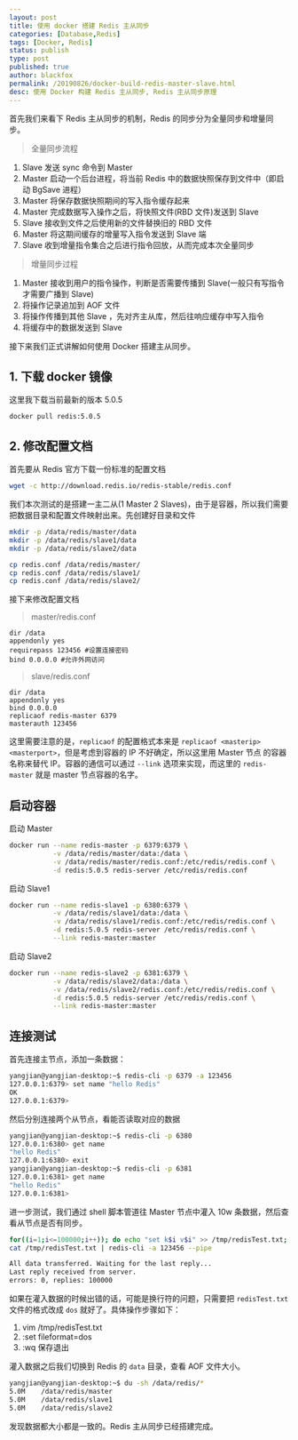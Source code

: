 ```yaml
---
layout: post
title: 使用 docker 搭建 Redis 主从同步
categories: [Database,Redis]
tags: [Docker, Redis]
status: publish
type: post
published: true
author: blackfox
permalink: /20190826/docker-build-redis-master-slave.html
desc: 使用 Docker 构建 Redis 主从同步, Redis 主从同步原理
--- 
```


首先我们来看下 Redis 主从同步的机制，Redis 的同步分为全量同步和增量同步。

> 全量同步流程

1. Slave 发送 sync 命令到 Master
2. Master 启动一个后台进程，将当前 Redis 中的数据快照保存到文件中（即启动 BgSave 进程）
3. Master 将保存数据快照期间的写入指令缓存起来
4. Master 完成数据写入操作之后，将快照文件(RBD 文件)发送到 Slave
5. Slave 接收到文件之后使用新的文件替换旧的 RBD 文件
6. Master 将这期间缓存的增量写入指令发送到 Slave 端
7. Slave 收到增量指令集合之后进行指令回放，从而完成本次全量同步

> 增量同步过程

1. Master 接收到用户的指令操作，判断是否需要传播到 Slave(一般只有写指令才需要广播到 Slave)
2. 将操作记录追加到 AOF 文件
3. 将操作传播到其他 Slave ，先对齐主从库，然后往响应缓存中写入指令
4. 将缓存中的数据发送到 Slave

接下来我们正式讲解如何使用 Docker 搭建主从同步。

## 1. 下载 docker 镜像

这里我下载当前最新的版本 5.0.5

```bahs
docker pull redis:5.0.5
```

## 2. 修改配置文档

首先要从 Redis 官方下载一份标准的配置文档

```bash
wget -c http://download.redis.io/redis-stable/redis.conf
```

我们本次测试的是搭建一主二从(1 Master 2 Slaves)，由于是容器，所以我们需要把数据目录和配置文件映射出来。先创建好目录和文件

```bash
mkdir -p /data/redis/master/data 
mkdir -p /data/redis/slave1/data 
mkdir -p /data/redis/slave2/data

cp redis.conf /data/redis/master/
cp redis.conf /data/redis/slave1/
cp redis.conf /data/redis/slave2/
```
接下来修改配置文档 

> master/redis.conf

```properties
dir /data 
appendonly yes
requirepass 123456 #设置连接密码 
bind 0.0.0.0 #允许外网访问
```

> slave/redis.conf

```properties
dir /data 
appendonly yes
bind 0.0.0.0 
replicaof redis-master 6379
masterauth 123456
```

这里需要注意的是，`replicaof` 的配置格式本来是 `replicaof <masterip> <masterport>`，但是考虑到容器的 IP 不好确定，所以这里用 Master 节点
的容器名称来替代 IP。容器的通信可以通过 `--link` 选项来实现，而这里的 `redis-master` 就是 master 节点容器的名字。

## 启动容器

启动 Master 

```bash
docker run --name redis-master -p 6379:6379 \
		   -v /data/redis/master/data:/data \
		   -v /data/redis/master/redis.conf:/etc/redis/redis.conf \
		   -d redis:5.0.5 redis-server /etc/redis/redis.conf
```

启动 Slave1 

```bash
docker run --name redis-slave1 -p 6380:6379 \
		   -v /data/redis/slave1/data:/data \
		   -v /data/redis/slave1/redis.conf:/etc/redis/redis.conf \
		   -d redis:5.0.5 redis-server /etc/redis/redis.conf \
		   --link redis-master:master
```

启动 Slave2

```bash
docker run --name redis-slave2 -p 6381:6379 \
		   -v /data/redis/slave2/data:/data \
		   -v /data/redis/slave2/redis.conf:/etc/redis/redis.conf \
		   -d redis:5.0.5 redis-server /etc/redis/redis.conf \
		   --link redis-master:master
```

## 连接测试

首先连接主节点，添加一条数据：

```bash
yangjian@yangjian-desktop:~$ redis-cli -p 6379 -a 123456
127.0.0.1:6379> set name "hello Redis"
OK
127.0.0.1:6379>
```

然后分别连接两个从节点，看能否读取对应的数据

```bash
yangjian@yangjian-desktop:~$ redis-cli -p 6380
127.0.0.1:6380> get name
"hello Redis"
127.0.0.1:6380> exit
yangjian@yangjian-desktop:~$ redis-cli -p 6381
127.0.0.1:6381> get name
"hello Redis"
127.0.0.1:6381>
```

进一步测试，我们通过 shell 脚本管道往 Master 节点中灌入 10w 条数据，然后查看从节点是否有同步。

```bash
for((i=1;i<=100000;i++)); do echo "set k$i v$i" >> /tmp/redisTest.txt; done;
cat /tmp/redisTest.txt | redis-cli -a 123456 --pipe

All data transferred. Waiting for the last reply...
Last reply received from server.
errors: 0, replies: 100000
```

如果在灌入数据的时候出错的话，可能是换行符的问题，只需要把 `redisTest.txt` 文件的格式改成 `dos` 就好了。具体操作步骤如下：

1. vim /tmp/redisTest.txt 
2. :set fileformat=dos 
3. :wq 保存退出

灌入数据之后我们切换到 Redis 的 `data` 目录，查看 AOF 文件大小。

```bash
yangjian@yangjian-desktop:~$ du -sh /data/redis/*
5.0M	/data/redis/master
5.0M	/data/redis/slave1
5.0M	/data/redis/slave2
```

发现数据都大小都是一致的。Redis 主从同步已经搭建完成。



